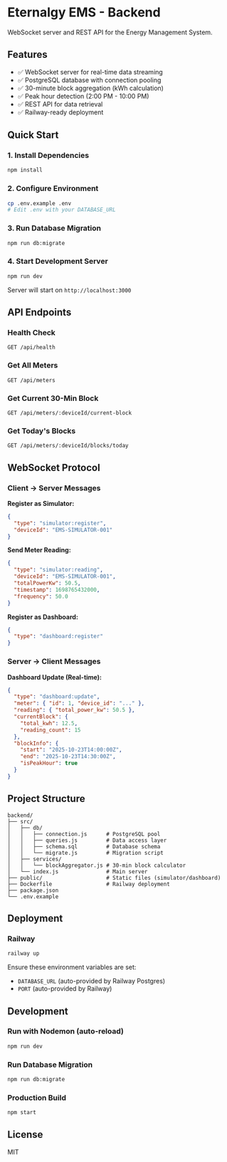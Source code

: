 # Eternalgy EMS - Backend

WebSocket server and REST API for the Energy Management System.

## Features

- ✅ WebSocket server for real-time data streaming
- ✅ PostgreSQL database with connection pooling
- ✅ 30-minute block aggregation (kWh calculation)
- ✅ Peak hour detection (2:00 PM - 10:00 PM)
- ✅ REST API for data retrieval
- ✅ Railway-ready deployment

## Quick Start

### 1. Install Dependencies
```bash
npm install
```

### 2. Configure Environment
```bash
cp .env.example .env
# Edit .env with your DATABASE_URL
```

### 3. Run Database Migration
```bash
npm run db:migrate
```

### 4. Start Development Server
```bash
npm run dev
```

Server will start on `http://localhost:3000`

## API Endpoints

### Health Check
```
GET /api/health
```

### Get All Meters
```
GET /api/meters
```

### Get Current 30-Min Block
```
GET /api/meters/:deviceId/current-block
```

### Get Today's Blocks
```
GET /api/meters/:deviceId/blocks/today
```

## WebSocket Protocol

### Client → Server Messages

**Register as Simulator:**
```json
{
  "type": "simulator:register",
  "deviceId": "EMS-SIMULATOR-001"
}
```

**Send Meter Reading:**
```json
{
  "type": "simulator:reading",
  "deviceId": "EMS-SIMULATOR-001",
  "totalPowerKw": 50.5,
  "timestamp": 1698765432000,
  "frequency": 50.0
}
```

**Register as Dashboard:**
```json
{
  "type": "dashboard:register"
}
```

### Server → Client Messages

**Dashboard Update (Real-time):**
```json
{
  "type": "dashboard:update",
  "meter": { "id": 1, "device_id": "..." },
  "reading": { "total_power_kw": 50.5 },
  "currentBlock": {
    "total_kwh": 12.5,
    "reading_count": 15
  },
  "blockInfo": {
    "start": "2025-10-23T14:00:00Z",
    "end": "2025-10-23T14:30:00Z",
    "isPeakHour": true
  }
}
```

## Project Structure

```
backend/
├── src/
│   ├── db/
│   │   ├── connection.js      # PostgreSQL pool
│   │   ├── queries.js         # Data access layer
│   │   ├── schema.sql         # Database schema
│   │   └── migrate.js         # Migration script
│   ├── services/
│   │   └── blockAggregator.js # 30-min block calculator
│   └── index.js               # Main server
├── public/                    # Static files (simulator/dashboard)
├── Dockerfile                 # Railway deployment
├── package.json
└── .env.example
```

## Deployment

### Railway
```bash
railway up
```

Ensure these environment variables are set:
- `DATABASE_URL` (auto-provided by Railway Postgres)
- `PORT` (auto-provided by Railway)

## Development

### Run with Nodemon (auto-reload)
```bash
npm run dev
```

### Run Database Migration
```bash
npm run db:migrate
```

### Production Build
```bash
npm start
```

## License

MIT
